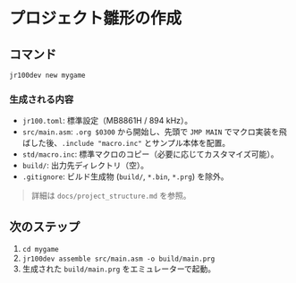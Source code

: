 # プロジェクト雛形の作成

## コマンド
```
jr100dev new mygame
```

### 生成される内容
- `jr100.toml`: 標準設定（MB8861H / 894 kHz）。
- `src/main.asm`: `.org $0300` から開始し、先頭で `JMP MAIN` でマクロ実装を飛ばした後、`.include "macro.inc"` とサンプル本体を配置。
- `std/macro.inc`: 標準マクロのコピー（必要に応じてカスタマイズ可能）。
- `build/`: 出力先ディレクトリ（空）。
- `.gitignore`: ビルド生成物 (`build/`, `*.bin`, `*.prg`) を除外。

> 詳細は `docs/project_structure.md` を参照。

## 次のステップ
1. `cd mygame`
2. `jr100dev assemble src/main.asm -o build/main.prg`
3. 生成された `build/main.prg` をエミュレーターで起動。
